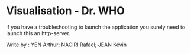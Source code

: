 # Visualisation - Dr. WHO

if you have a troubleshooting to launch the application you surely need to launch this an http-server.

Write by : YEN Arthur; NACIRI Rafael; JEAN Kévin